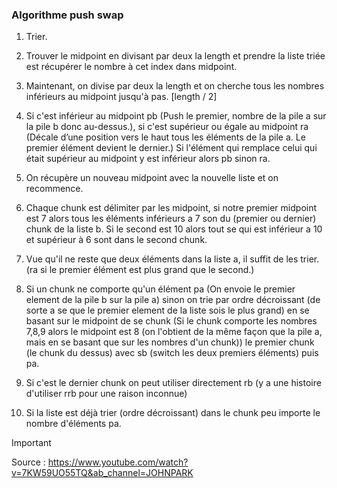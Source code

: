 ### Algorithme push swap

1. Trier.
2. Trouver le midpoint en divisant par deux la length et prendre la liste triée est récupérer le nombre à cet index dans midpoint.
   
3. Maintenant, on divise par deux la length et on cherche tous les nombres inférieurs au midpoint jusqu'à pas. [length / 2]
   
4. Si c'est inférieur au midpoint pb (Push le premier, nombre de la pile a sur la pile b donc au-dessus.), si c'est supérieur ou égale au midpoint ra (Décale d’une position vers le haut tous les éléments de la pile a. Le premier élément devient le dernier.)
Si l'élément qui remplace celui qui était supérieur au midpoint y est inférieur alors pb sinon ra.

5. On récupère un nouveau midpoint avec la nouvelle liste et on recommence.

6. Chaque chunk est délimiter par les midpoint, si notre premier midpoint est 7 alors tous les éléments inférieurs a 7 son du (premier ou dernier) chunk de la liste b. Si le second est 10 alors tout se qui est inférieur a 10 et supérieur à 6 sont dans le second chunk.

7. Vue qu'il ne reste que deux éléments dans la liste a, il suffit de les trier.
(ra si le premier élément est plus grand que le second.)

8. Si un chunk ne comporte qu'un élément pa (On envoie le premier element de la pile b sur la pile a) sinon on trie par ordre décroissant (de sorte a se que le premier element de la liste sois le plus grand) en se basant sur le midpoint de se chunk (Si le chunk comporte les nombres 7,8,9 alors le midpoint est 8 (on l'obtient de la même façon que la pile a, mais en se basant que sur les nombres d'un chunk)) le premier chunk (le chunk du dessus) avec sb (switch les deux premiers éléments) puis pa.

9. Si c'est le dernier chunk on peut utiliser directement rb (y a une histoire d'utiliser rrb pour une raison inconnue)

10. Si la liste est déjà trier (ordre décroissant) dans le chunk peu importe le nombre d'éléments pa.

> [!IMPORTANT]
> Source : https://www.youtube.com/watch?v=7KW59UO55TQ&ab_channel=JOHNPARK
